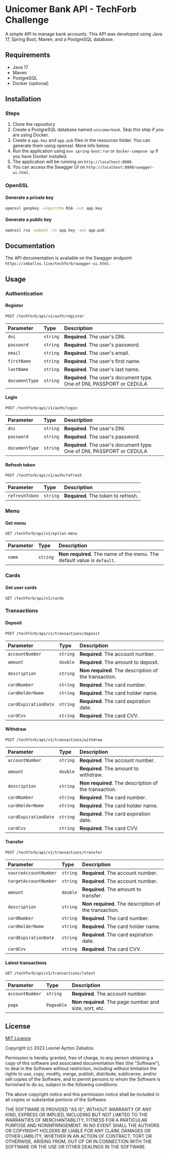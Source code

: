 # Unicomer Bank API - TechForb Challenge

A simple API to manage bank accounts. This API was developed using Java 17, Spring Boot, Maven, and a PostgreSQL database.

## Requirements

- Java 17
- Maven
- PostgreSQL
- Docker (optional)

## Installation

### Steps

1. Clone the repository
2. Create a PostgreSQL database named `unicomerbank`. Skip this step if you are using Docker.
3. Create a `app.key` and `app.pub` files in the resources folder. You can generate them using openssl. More info below.
4. Run the application using `mvn spring-boot:run` or `docker-compose up` if you have Docker installed.
5. The application will be running on `http://localhost:8080`.
6. You can access the Swagger UI on `http://localhost:8080/swagger-ui.html`.

### OpenSSL

#### Generate a private key

```bash
openssl genpkey -algorithm RSA -out app.key
```

#### Generate a public key

```bash
openssl rsa -pubout -in app.key -out app.pub
```

## Documentation

The API documentation is available on the Swagger endpoint `https://zeballos.live/techforb/swagger-ui.html`.

## Usage

### Authentication

#### Register

```http
POST /techforb/api/v1/auth/register
```

| Parameter      | Type     | Description                                                            |
|:---------------|:---------|:-----------------------------------------------------------------------|
| `dni`          | `string` | **Required**. The user's DNI.                                          |
| `password`     | `string` | **Required**. The user's password.                                     |
| `email`        | `string` | **Required**. The user's email.                                        |
| `firstName`    | `string` | **Required**. The user's first name.                                   |
| `lastName`     | `string` | **Required**. The user's last name.                                    |
| `documentType` | `string` | **Required**. The user's document type. One of DNI, PASSPORT or CEDULA |


#### Login

```http
POST /techforb/api/v1/auth/login
```

| Parameter      | Type     | Description                                                            |
|:---------------|:---------|:-----------------------------------------------------------------------|
| `dni`          | `string` | **Required**. The user's DNI.                                          |
| `password`     | `string` | **Required**. The user's password.                                     |
| `documentType` | `string` | **Required**. The user's document type. One of DNI, PASSPORT or CEDULA |


#### Refresh token

```http
POST /techforb/api/v1/auth/refresh
```

| Parameter      | Type     | Description                         |
|:---------------|:---------|:------------------------------------|
| `refreshToken` | `string` | **Required**. The token to refresh. |

### Menu

#### Get menu

```http
GET /techforb/api/v1/option-menu
```

| Parameter | Type     | Description                                                             |
|:----------|:---------|:------------------------------------------------------------------------|
| `name`    | `string` | **Non required**. The name of the menu. The default value is `default`. |


### Cards

#### Get user cards

```http
GET /techforb/api/v1/cards
```

### Transactions

#### Deposit

```http
POST /techforb/api/v1/transactions/deposit
```

| Parameter            | Type     | Description                                           |
|:---------------------|:---------|:------------------------------------------------------|
| `accountNumber`      | `string` | **Required**. The account number.                     |
| `amount`             | `double` | **Required**. The amount to deposit.                  |
| `description`        | `string` | **Non required**. The description of the transaction. |
| `cardNumber`         | `string` | **Required**. The card number.                        |
| `cardHolderName`     | `string` | **Required**. The card holder name.                   |
| `cardExpirationDate` | `string` | **Required**. The card expiration date.               |
| `cardCvv`            | `string` | **Required**. The card CVV.                           |

#### Withdraw

```http
POST /techforb/api/v1/transactions/withdraw
```

| Parameter            | Type     | Description                                           |
|:---------------------|:---------|:------------------------------------------------------|
| `accountNumber`      | `string` | **Required**. The account number.                     |
| `amount`             | `double` | **Required**. The amount to withdraw.                 |
| `description`        | `string` | **Non required**. The description of the transaction. |
| `cardNumber`         | `string` | **Required**. The card number.                        |
| `cardHolderName`     | `string` | **Required**. The card holder name.                   |
| `cardExpirationDate` | `string` | **Required**. The card expiration date.               |
| `cardCvv`            | `string` | **Required**. The card CVV.                           |

#### Transfer

```http
POST /techforb/api/v1/transactions/transfer
```

| Parameter             | Type     | Description                                           |
|:----------------------|:---------|:------------------------------------------------------|
| `sourceAccountNumber` | `string` | **Required**. The account number.                     |
| `targetAccountNumber` | `string` | **Required**. The account number.                     |
| `amount`              | `double` | **Required**. The amount to transfer.                 |
| `description`         | `string` | **Non required**. The description of the transaction. |
| `cardNumber`          | `string` | **Required**. The card number.                        |
| `cardHolderName`      | `string` | **Required**. The card holder name.                   |
| `cardExpirationDate`  | `string` | **Required**. The card expiration date.               |
| `cardCvv`             | `string` | **Required**. The card CVV.                           |

#### Latest transactions

```http
GET /techforb/api/v1/transactions/latest
```

| Parameter       | Type       | Description                                            |
|:----------------|:-----------|:-------------------------------------------------------|
| `accountNumber` | `string`   | **Required**. The account number.                      |
| `page`          | `Pageable` | **Non required**. The page number and size, sort, etc. |

## License

[MIT Licence](https://choosealicense.com/licenses/mit/)

Copyright (c) 2023 Leonel Ayrton Zeballos

Permission is hereby granted, free of charge, to any person obtaining a copy
of this software and associated documentation files (the "Software"), to deal
in the Software without restriction, including without limitation the rights
to use, copy, modify, merge, publish, distribute, sublicense, and/or sell
copies of the Software, and to permit persons to whom the Software is
furnished to do so, subject to the following conditions:

The above copyright notice and this permission notice shall be included in all
copies or substantial portions of the Software.

THE SOFTWARE IS PROVIDED "AS IS", WITHOUT WARRANTY OF ANY KIND, EXPRESS OR
IMPLIED, INCLUDING BUT NOT LIMITED TO THE WARRANTIES OF MERCHANTABILITY,
FITNESS FOR A PARTICULAR PURPOSE AND NONINFRINGEMENT. IN NO EVENT SHALL THE
AUTHORS OR COPYRIGHT HOLDERS BE LIABLE FOR ANY CLAIM, DAMAGES OR OTHER
LIABILITY, WHETHER IN AN ACTION OF CONTRACT, TORT OR OTHERWISE, ARISING FROM,
OUT OF OR IN CONNECTION WITH THE SOFTWARE OR THE USE OR OTHER DEALINGS IN THE
SOFTWARE.